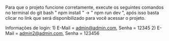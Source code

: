 
Para que o projeto funcione corretamente, execute os seguintes comandos no terminal do git bash " npm install " -> " npm run dev ", após isso basta clicar no link que será disponibilizado para você acessar o projeto.

Informações de login: 1) E-Mail = admin@admin.com, Senha = 12345 
                      2) E-Mail = admin2@admin.com, Senha = 123456
